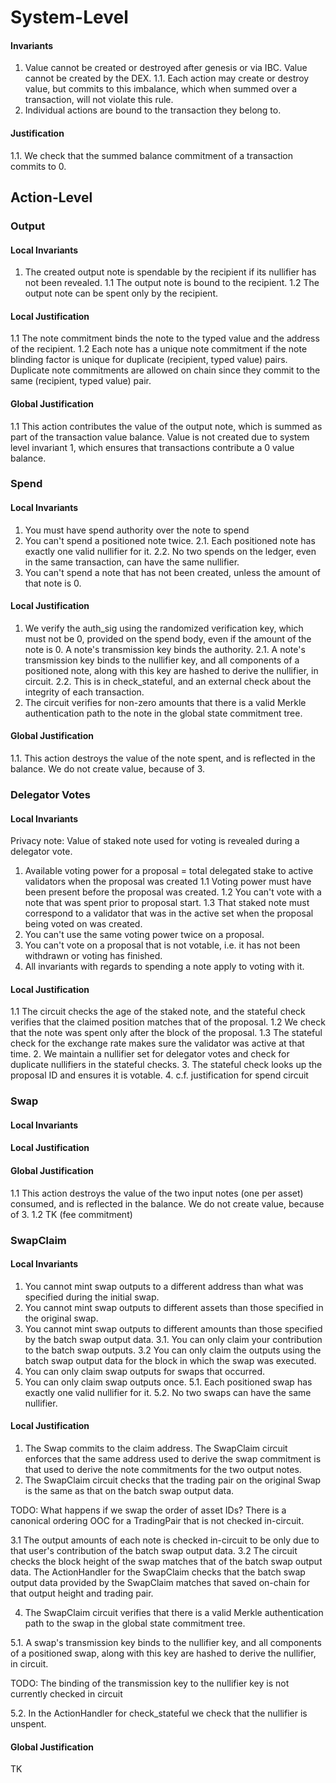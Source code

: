 
# System-Level

#### Invariants

1. Value cannot be created or destroyed after genesis or via IBC. Value cannot be created by the DEX.
1.1. Each action may create or destroy value, but commits to this imbalance, which when summed over a transaction, will not violate this rule.
2. Individual actions are bound to the transaction they belong to.

#### Justification

1.1. We check that the summed balance commitment of a transaction commits to 0.

## Action-Level

### Output

#### Local Invariants

1. The created output note is spendable by the recipient if its nullifier has not been revealed.
1.1 The output note is bound to the recipient.
1.2 The output note can be spent only by the recipient.

#### Local Justification

1.1 The note commitment binds the note to the typed value and the address of the recipient.
1.2 Each note has a unique note commitment if the note blinding factor is unique for duplicate (recipient, typed value) pairs. Duplicate note commitments are allowed on chain since they commit to the same (recipient, typed value) pair.

#### Global Justification

1.1 This action contributes the value of the output note, which is summed as part of the transaction value balance. Value is not created due to system level invariant 1, which ensures that transactions contribute a 0 value balance.

### Spend

#### Local Invariants

1. You must have spend authority over the note to spend
2. You can't spend a positioned note twice.
2.1. Each positioned note has exactly one valid nullifier for it.
2.2. No two spends on the ledger, even in the same transaction, can have the same nullifier.
3. You can't spend a note that has not been created, unless the amount of that note is 0.

#### Local Justification

1. We verify the auth_sig using the randomized verification key, which must not be 0, provided on the spend body, even if the amount of the note is 0. A note's transmission key binds the authority.
2.1. A note's transmission key binds to the nullifier key, and all components of a positioned note, along with this key are hashed to derive the nullifier, in circuit.
2.2. This is in check_stateful, and an external check about the integrity of each transaction.
3. The circuit verifies for non-zero amounts that there is a valid Merkle authentication path to the note in the global state commitment tree.

#### Global Justification

1.1. This action destroys the value of the note spent, and is reflected in the balance. We do not create value, because of 3.

### Delegator Votes

#### Local Invariants

Privacy note: Value of staked note used for voting is revealed during a delegator vote.

1. Available voting power for a proposal = total delegated stake to active validators when the proposal was created
1.1 Voting power must have been present before the proposal was created.
1.2 You can't vote with a note that was spent prior to proposal start.
1.3 That staked note must correspond to a validator that was in the active set when the
proposal being voted on was created.
2. You can't use the same voting power twice on a proposal.
3. You can't vote on a proposal that is not votable, i.e. it has not been withdrawn or voting has finished.
4. All invariants with regards to spending a note apply to voting with it.

#### Local Justification

1.1 The circuit checks the age of the staked note, and the stateful check verifies that the claimed position matches that of the proposal.
1.2 We check that the note was spent only after the block of the proposal.
1.3 The stateful check for the exchange rate makes sure the validator was active at that time.
2. We maintain a nullifier set for delegator votes and check for duplicate nullifiers in the stateful checks.
3. The stateful check looks up the proposal ID and ensures it is votable.
4. c.f. justification for spend circuit

### Swap

#### Local Invariants

#### Local Justification

#### Global Justification

1.1 This action destroys the value of the two input notes (one per asset) consumed, and is reflected in the balance. We do not create value, because of 3.
1.2 TK (fee commitment)

### SwapClaim

#### Local Invariants

1. You cannot mint swap outputs to a different address than what was specified during the initial swap.
2. You cannot mint swap outputs to different assets than those specified in the original swap.
3. You cannot mint swap outputs to different amounts than those specified by the batch swap output data.
3.1. You can only claim your contribution to the batch swap outputs.
3.2 You can only claim the outputs using the batch swap output data for the block in which the swap was executed.
4. You can only claim swap outputs for swaps that occurred.
5. You can only claim swap outputs once.
5.1. Each positioned swap has exactly one valid nullifier for it.
5.2. No two swaps can have the same nullifier.

#### Local Justification

1. The Swap commits to the claim address. The SwapClaim circuit enforces that the same address used to derive the swap commitment is that used to derive the note commitments for the two output notes.
2. The SwapClaim circuit checks that the trading pair on the original Swap is the same as that on the batch swap output data.

TODO: What happens if we swap the order of asset IDs? There is a canonical ordering OOC for a TradingPair that is not checked in-circuit.

3.1 The output amounts of each note is checked in-circuit to be only due to that user's contribution of the batch swap output data.
3.2 The circuit checks the block height of the swap matches that of the batch swap output data. The ActionHandler for the SwapClaim checks that the batch swap output data provided by the SwapClaim matches that saved on-chain for that output height and trading pair.

4. The SwapClaim circuit verifies that there is a valid Merkle authentication path to the swap in the global state commitment tree.

5.1. A swap's transmission key binds to the nullifier key, and all components of a positioned swap, along with this key are hashed to derive the nullifier, in circuit.

TODO: The binding of the transmission key to the nullifier key is not currently checked in circuit

5.2. In the ActionHandler for check_stateful we check that the nullifier is unspent.

#### Global Justification

TK